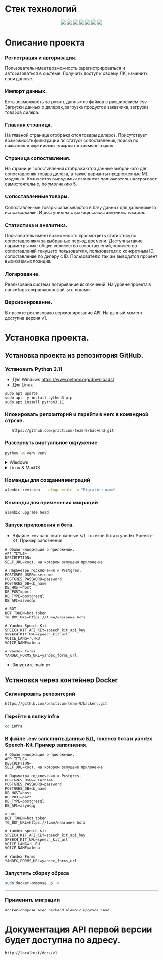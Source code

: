 # Стек технологий
<div id="badges" align="center">
  <img src="https://img.shields.io/badge/Python%203.11-FFD43B?style=for-the-badge&logo=python&logoColor=blue"/>
  <img src="https://img.shields.io/badge/FastAPI%20-white?style=for-the-badge&logo=fastapi&"/>
  <img src="https://img.shields.io/badge/PostgreSQL-316192?style=for-the-badge&logo=postgresql&logoColor=white"/>
  <img src="https://img.shields.io/badge/Docker-2CA5E0?style=for-the-badge&logo=docker&logoColor=white"/>
  <img src="https://img.shields.io/badge/Nginx-009639?style=for-the-badge&logo=nginx&logoColor=white"/>
  <img src="https://img.shields.io/badge/GitHub-100000?style=for-the-badge&logo=github&logoColor=white"/>
  <img src="https://img.shields.io/badge/style=for-the-badge&logo=aiogram&logoColor=white"/>
</div>

# Описание проекта

### Регистрация и авторизация.
Пользователь имеет возможность зарегистрироваться и авторизоваться в системе. Получить доступ к своему ЛК,
изменить свои данные.

### Импорт данных.
Есть возможность загрузить данные из файлов с расширением csv. Загрузки данных о дилерах, загрузка продуктов заказчика,
загрузка товаров дилера.

### Главная страница.
На главной странице отображаются товары дилеров. Присутствует возможность фильтрации по статусу сопоставления, 
поиска по названию и сортировки товаров по времени и цене.

### Страница сопоставления.
На странице сопоставления отображаются данные выбранного для сопоставления товара дилера, а также варианты предложенные
ML моделью. Количество выводимых вариантов пользователь настраивает самостоятельно, по умолчанию 5.

### Сопоставленные товары.
Сопоставленные товары записываются в базу данных для дальнейшего использования. И доступны на странице сопоставленных товаров.

### Статистика и аналитика. 
Пользователь имеет возможность просмотреть статистику по сопоставлениям за выбранные период времени. Доступны такие параметры как:
общее количество сопоставлений, количество сопоставлений текущего пользователя, пользователя с конкретным ID, сопоставление
по дилеру с ID. Пользователю так же выводится процент выбираемых позиций.

### Логирование.
Реализована система логирование исключений. На уровне проекта в папке logs сохраняются файлы с логами.

### Версионирование.
В проекте реализовано версионирование API. На данный момент доступна версия v1.

# Установка проекта.

## Установка проекта из репозитория  GitHub.
### Установить Python 3.11
- Для Windows https://www.python.org/downloads/
- Для Linux 
```
sudo apt update
sudo apt -y install python3-pip
sudo apt install python3.11
``` 
### Клонировать репозиторий и перейти в него в командной строке.
```bash
   https://github.com/practicum-team-9/backend.git
``` 
###  Развернуть виртуальное окружение.
```bash
python -m venv venv

``` 
<details>
  <summary>Windows</summary>

```bash
    venv\Scripts\activate.bat
``` 
</details>
<details>
  <summary>Linux & MacOS</summary>

```bash
    source venv/bin/activate
``` 
</details>

### Команды для создания миграций
```bash
alembic revision --autogenerate -m "Migration name"
``` 
### Команды для применения миграций
```bash
alembic upgrade head
```
### Запуск приложения и бота.
- В файле .env заполнить данные БД, токенов бота и yandex Speech-Kit. Пример заполнения.
```
# Общая информация о приложении.
APP_TITLE=
DESCRIPTION=
SELF_URL=хост, на котором запущено приложение

# Параметры подключения к Postgres.
POSTGRES_USER=username 
POSTGRES_PASSWORD=password
POSTGRES_DB=db_name
DB_HOST=host
DB_PORT=port
DB_TYPE=postgresql
DB_API=asyncpg

# BOT
BOT_TOKEN=bot_token
TG_BOT_URL=https://t.me/название бота

# Yandex Speech-Kit
SPEECH_KIT_API_KEY=speech_kit_api_key
SPEECH_KIT_URL=speech_kit_url
VOICE_LANG=ru-RU
VOICE_NAME=alena

# Yandex Forms
YANDEX_FORMS_URL=yandex_forms_url
``` 
- Запустить main.py

## Установка через контейнер Docker
### Склонировать репозиторий
```bash
https://github.com/practicum-team-9/backend.git
``` 
### Перейти в папку infra
```bash
cd infra
``` 
### В файле .env заполнить данные БД, токенов бота и yandex Speech-Kit. Пример заполнения.
```
# Общая информация о приложении.
APP_TITLE=
DESCRIPTION=
SELF_URL=хост, на котором запущено приложение

# Параметры подключения к Postgres.
POSTGRES_USER=username 
POSTGRES_PASSWORD=password
POSTGRES_DB=db_name
DB_HOST=host
DB_PORT=port
DB_TYPE=postgresql
DB_API=asyncpg

# BOT
BOT_TOKEN=bot_token
TG_BOT_URL=https://t.me/название бота

# Yandex Speech-Kit
SPEECH_KIT_API_KEY=speech_kit_api_key
SPEECH_KIT_URL=speech_kit_url
VOICE_LANG=ru-RU
VOICE_NAME=alena

# Yandex Forms
YANDEX_FORMS_URL=yandex_forms_url
``` 
### Запустить сборку образа
```bash
sudo docker-compose up -d
``` 

---

### Применить миграции
```bash
docker-compose exec backend alembic upgrade head
``` 
# Документация API первой версии будет доступна по адресу.
```
http://localhost/docs/v1
``` 
